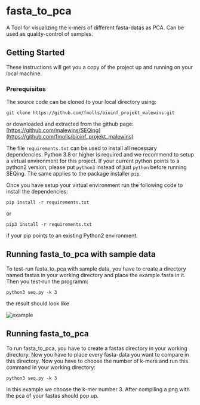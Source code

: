 ﻿# fasta_to_pca
 A Tool for visualizing the k-mers of different fasta-datas as PCA. Can be used as quality-control of samples.

## Getting Started

These instructions will get you a copy of the project up and running on your local machine.

### Prerequisites

The source code can be cloned to your local directory using:
```
git clone https://github.com/fmolls/bioinf_projekt_malewins.git
```

or downloaded and extracted from the github page: [https://github.com/malewins/SEQing](https://github.com/fmolls/bioinf_projekt_malewins)


The file ```requirements.txt``` can be used to install all necessary dependencies. Python 3.8 or higher is required and we recommend to setup a virtual environment for this project. If your current python points to a python2 version, please put ```python3``` instead of just ```python``` before running SEQing. The same applies to the package installer ```pip```.

Once you have setup your virtual environment run the following code to install the dependencies:
```
pip install -r requirements.txt
```
or 
```
pip3 install -r requirements.txt
```
if your pip points to an existing Python2 environment.

## Running fasta_to_pca with sample data

To test-run fasta_to_pca with sample data, you have to create a directory named fastas in your working directory and place the example.fasta in it.
Then you test-run the programm:

```
python3 seq.py -k 3
```
the result should look like 

![example](example.png)

## Running fasta_to_pca

To run fasta_to_pca, you have to create a fastas directory in your working directory. Now you have to place every fasta-data you want to compare in this directory. Now you have to choose the number of k-mers and run this command in your working directory:

```
python3 seq.py -k 3
```

In this example we choose the k-mer number 3. After compiling a png with the pca of your fastas should pop up.

